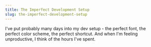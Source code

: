 ```yaml
---
title: The Imperfect Development Setup
slug: the-imperfect-development-setup
---
```


I've put probably many days into my dev setup - the perfect font, the perfect
color scheme, the perfect shortcut. And when I'm feeling unproductive, I think
of the hours I've spent.